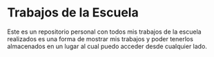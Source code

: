 # Trabajos de la Escuela
Este es un repositorio personal con todos mis trabajos de la escuela realizados es una forma de mostrar mis trabajos y poder tenerlos almacenados en un lugar al cual puedo acceder desde cualquier lado.
